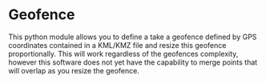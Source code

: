 # Geofence

This python module allows you to define a take a geofence defined by GPS coordinates contained in a KML/KMZ file and resize this geofence proportionally. This will work regardless of the geofences complexity, however this software does not yet have the capability to merge points that will overlap as you resize the geofence.